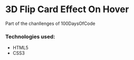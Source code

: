 <h1>3D Flip Card Effect On Hover</h1>
<p>Part of the chanllenges of 100DaysOfCode</p>

<h3>Technologies used:</h3>
<ul>
<li>HTML5</li>
<li>CSS3</li>
</ul>
